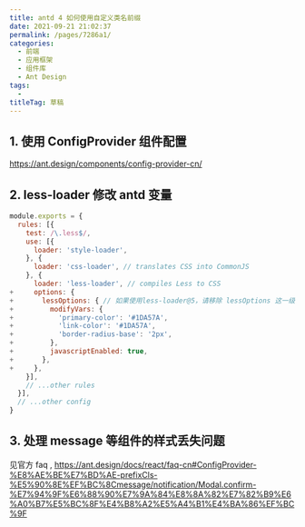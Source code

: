 ```yaml
---
title: antd 4 如何使用自定义类名前缀
date: 2021-09-21 21:02:37
permalink: /pages/7286a1/
categories: 
  - 前端
  - 应用框架
  - 组件库
  - Ant Design
tags: 
  - 
titleTag: 草稿
---
```


## 1. 使用 ConfigProvider 组件配置
https://ant.design/components/config-provider-cn/

## 2. less-loader 修改 antd 变量

```js
module.exports = {
  rules: [{
    test: /\.less$/,
    use: [{
      loader: 'style-loader',
    }, {
      loader: 'css-loader', // translates CSS into CommonJS
    }, {
      loader: 'less-loader', // compiles Less to CSS
+     options: {
+       lessOptions: { // 如果使用less-loader@5，请移除 lessOptions 这一级，直接配置选项在 options 下。
+         modifyVars: {
+           'primary-color': '#1DA57A',
+           'link-color': '#1DA57A',
+           'border-radius-base': '2px',
+         },
+         javascriptEnabled: true,
+       },
+     },
    }],
    // ...other rules
  }],
  // ...other config
}
```




## 3. 处理 message 等组件的样式丢失问题

见官方 faq , https://ant.design/docs/react/faq-cn#ConfigProvider-%E8%AE%BE%E7%BD%AE-prefixCls-%E5%90%8E%EF%BC%8Cmessage/notification/Modal.confirm-%E7%94%9F%E6%88%90%E7%9A%84%E8%8A%82%E7%82%B9%E6%A0%B7%E5%BC%8F%E4%B8%A2%E5%A4%B1%E4%BA%86%EF%BC%9F